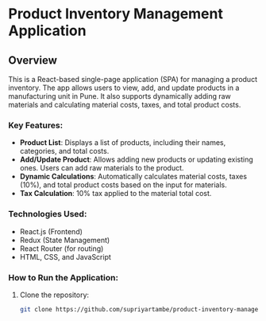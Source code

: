 # Product Inventory Management Application

## Overview
This is a React-based single-page application (SPA) for managing a product inventory. The app allows users to view, add, and update products in a manufacturing unit in Pune. It also supports dynamically adding raw materials and calculating material costs, taxes, and total product costs.

### Key Features:
- **Product List**: Displays a list of products, including their names, categories, and total costs.
- **Add/Update Product**: Allows adding new products or updating existing ones. Users can add raw materials to the product.
- **Dynamic Calculations**: Automatically calculates material costs, taxes (10%), and total product costs based on the input for materials.
- **Tax Calculation**: 10% tax applied to the material total cost.

### Technologies Used:
- React.js (Frontend)
- Redux (State Management)
- React Router (for routing)
- HTML, CSS, and JavaScript

### How to Run the Application:
1. Clone the repository:
   ```bash
   git clone https://github.com/supriyartambe/product-inventory-management.git
